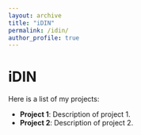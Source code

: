 ```yaml
---
layout: archive
title: "iDIN"
permalink: /idin/
author_profile: true
---
```



# iDIN

Here is a list of my projects:

- **Project 1**: Description of project 1.
- **Project 2**: Description of project 2.
